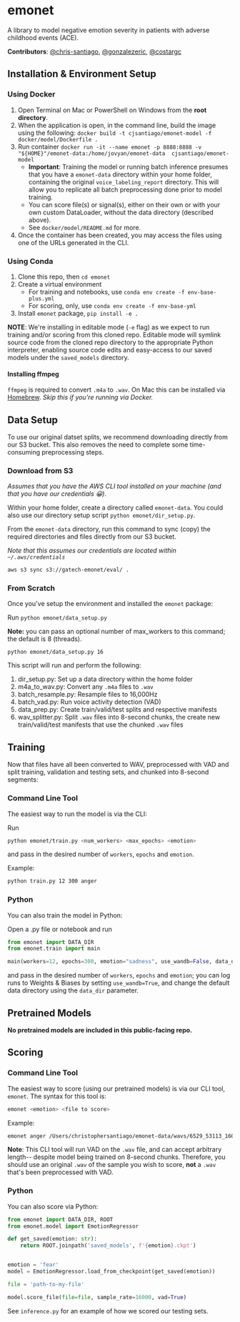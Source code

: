 # emonet

A library to model negative emotion severity in patients with adverse childhood events (ACE).

**Contributors**: [@chris-santiago](https://github.com/chris-santiago), [@gonzalezeric](https://github.com/gonzalezeric), [@costargc](https://github.com/costargc)

## Installation & Environment Setup

### Using Docker

1. Open Terminal on Mac or PowerShell on Windows from the **root directory**.
2. When the application is open, in the command line, build the image using the following: `docker build -t cjsantiago/emonet-model -f docker/model/Dockerfile .`
3. Run container `docker run -it --name emonet -p 8888:8888 -v "${HOME}"/emonet-data:/home/jovyan/emonet-data  cjsantiago/emonet-model`
   - **Important**: Training the model or running batch inference presumes that you have a `emonet-data` directory within your home folder, containing the original `voice_labeling_report` directory. This will allow you to replicate all batch preprocessing done prior to model training.
   - You can score file(s) or signal(s), either on their own or with your own custom DataLoader, without the data directory (described above).
   - See `docker/model/README.md` for more.
4. Once the container has been created, you may access the files using one of the URLs generated in the CLI. 

### Using Conda

1. Clone this repo, then `cd emonet`
2. Create a virtual environment
   - For training and notebooks, use `conda env create -f env-base-plus.yml`
   - For scoring, only, use `conda env create -f env-base-yml`
3. Install `emonet` package, `pip install -e .`

**NOTE**: We're installing in editable mode (`-e` flag) as we expect to run training and/or scoring
from this cloned repo. Editable mode will symlink source code from the cloned repo directory to the
appropriate Python interpreter, enabling source code edits and easy-access to our saved models under
the `saved_models` directory.

#### Installing ffmpeg

`ffmpeg` is required to convert `.m4a` to `.wav`. On Mac this can be installed via [Homebrew](https://formulae.brew.sh/formula/ffmpeg).  *Skip this if you're running via Docker.*

## Data Setup

To use our original datset splits, we recommend downloading directly from our S3 bucket. This also
removes the need to complete some time-consuming preprocessing steps.

### Download from S3

*Assumes that you have the AWS CLI tool installed on your machine (and that you have our credentials :grinning:)*.

Within your home folder, create a directory called `emonet-data`. You could also use our directory
setup script `python emonet/dir_setup.py`.

From the `emonet-data` directory, run this command to sync (copy) the required directories and files
directly from our S3 bucket.

*Note that this assumes our credentials are located within `~/.aws/credentials`*

```bash
aws s3 sync s3://gatech-emonet/eval/ .
```

### From Scratch

Once you've setup the environment and installed the `emonet` package:

Run `python emonet/data_setup.py`

**Note:** you can pass an optional number of max_workers to this command; the default is 8 (threads).

`python emonet/data_setup.py 16`

This script will run and perform the following:

1. dir_setup.py: Set up a data directory within the home folder
2. m4a_to_wav.py: Convert any `.m4a` files to `.wav`
3. batch_resample.py: Resample files to 16,000Hz
4. batch_vad.py: Run voice activity detection (VAD)
5. data_prep.py: Create train/valid/test splits and respective manifests
6. wav_splitter.py: Split `.wav` files into 8-second chunks, the create new train/valid/test manifests that use the chunked `.wav` files

## Training

Now that files have all been converted to WAV, preprocessed with VAD and split training, validation and 
testing sets, and chunked into 8-second segments:

### Command Line Tool
The easiest way to run the model is via the CLI:

Run 

```bash
python emonet/train.py <num_workers> <max_epochs> <emotion>
```

and pass in the desired number of `workers`, `epochs` and `emotion`.

Example:

```bash
python train.py 12 300 anger
```

### Python
You can also train the model in Python:

Open a .py file or notebook and run

```python
from emonet import DATA_DIR
from emonet.train import main

main(workers=12, epochs=300, emotion="sadness", use_wandb=False, data_dir=DATA_DIR)
```

and pass in the desired number of `workers`, `epochs` and `emotion`; you can log runs to Weights &
Biases by setting `use_wandb=True`, and change the default data directory using the `data_dir` parameter.

## Pretrained Models

**No pretrained models are included in this public-facing repo.**

## Scoring

### Command Line Tool

The easiest way to score (using our pretrained models) is via our CLI tool, `emonet`.  The syntax for
this tool is:

```bash
emonet <emotion> <file to score>
```

Example:

```bash
emonet anger /Users/christophersantiago/emonet-data/wavs/6529_53113_1602547200.wav
```

**Note**: This CLI tool will run VAD on the `.wav` file, and can accept arbitrary length-- despite
model being trained on 8-second chunks. Therefore, you should use an original `.wav` of the sample
you wish to score, **not** a `.wav` that's been preprocessed with VAD.

### Python

You can also score via Python:

```python
from emonet import DATA_DIR, ROOT
from emonet.model import EmotionRegressor

def get_saved(emotion: str):
    return ROOT.joinpath('saved_models', f'{emotion}.ckpt')


emotion = 'fear'
model = EmotionRegressor.load_from_checkpoint(get_saved(emotion))

file = 'path-to-my-file'

model.score_file(file=file, sample_rate=16000, vad=True)
```

See `inference.py` for an example of how we scored our testing sets.
